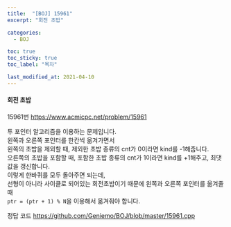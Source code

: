 ```yaml
---
title:  "[BOJ] 15961"
excerpt: "회전 초밥"

categories:
  - BOJ

toc: true
toc_sticky: true
toc_label: "목차"

last_modified_at: 2021-04-10
---
```


#### 회전 초밥

15961번 <https://www.acmicpc.net/problem/15961>

투 포인터 알고리즘을 이용하는 문제입니다.<br>
왼쪽과 오른쪽 포인터를 한칸씩 옮겨가면서<br>
왼쪽의 초밥을 제외할 때, 제외한 초밥 종류의 cnt가 0이라면 kind를 -1해줍니다.<br>
오른쪽의 초밥을 포함할 때, 포함한 초밥 종류의 cnt가 1이라면 kind를 +1해주고, 최댓값을 갱신합니다.<br>
이렇게 한바퀴를 모두 돌아주면 되는데,<br>
선형이 아니라 사이클로 되어있는 회전초밥이기 때문에 왼쪽과 오른쪽 포인터를 옮겨줄 때<br>
`ptr = (ptr + 1) % N`을 이용해서 옮겨줘야 합니다.

정답 코드 <https://github.com/Geniemo/BOJ/blob/master/15961.cpp>